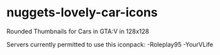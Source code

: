 # nuggets-lovely-car-icons
Rounded Thumbnails for Cars in GTA:V in 128x128

Servers currently permitted to use this iconpack:
-Roleplay95
-YourVLife
